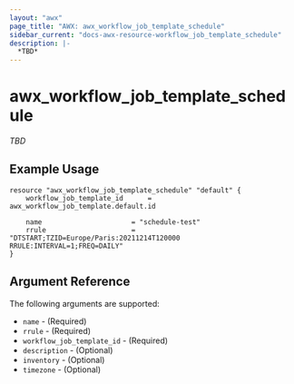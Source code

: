 ```yaml
---
layout: "awx"
page_title: "AWX: awx_workflow_job_template_schedule"
sidebar_current: "docs-awx-resource-workflow_job_template_schedule"
description: |-
  *TBD*
---
```


# awx_workflow_job_template_schedule

*TBD*

## Example Usage

```hcl
resource "awx_workflow_job_template_schedule" "default" {
    workflow_job_template_id      = awx_workflow_job_template.default.id

    name                      = "schedule-test"
    rrule                     = "DTSTART;TZID=Europe/Paris:20211214T120000 RRULE:INTERVAL=1;FREQ=DAILY"
}
```

## Argument Reference

The following arguments are supported:

* `name` - (Required)
* `rrule` - (Required)
* `workflow_job_template_id` - (Required)
* `description` - (Optional)
* `inventory` - (Optional)
* `timezone` - (Optional)
